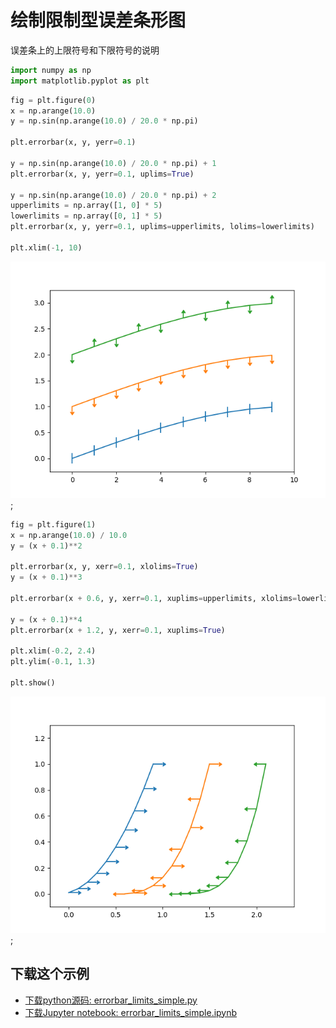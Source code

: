 # 绘制限制型误差条形图

误差条上的上限符号和下限符号的说明

```python
import numpy as np
import matplotlib.pyplot as plt
```

```python
fig = plt.figure(0)
x = np.arange(10.0)
y = np.sin(np.arange(10.0) / 20.0 * np.pi)

plt.errorbar(x, y, yerr=0.1)

y = np.sin(np.arange(10.0) / 20.0 * np.pi) + 1
plt.errorbar(x, y, yerr=0.1, uplims=True)

y = np.sin(np.arange(10.0) / 20.0 * np.pi) + 2
upperlimits = np.array([1, 0] * 5)
lowerlimits = np.array([0, 1] * 5)
plt.errorbar(x, y, yerr=0.1, uplims=upperlimits, lolims=lowerlimits)

plt.xlim(-1, 10)
```

![限制型误差条形图示](/static/images/gallery/sphx_glr_errorbar_limits_simple_000.png);

```python
fig = plt.figure(1)
x = np.arange(10.0) / 10.0
y = (x + 0.1)**2

plt.errorbar(x, y, xerr=0.1, xlolims=True)
y = (x + 0.1)**3

plt.errorbar(x + 0.6, y, xerr=0.1, xuplims=upperlimits, xlolims=lowerlimits)

y = (x + 0.1)**4
plt.errorbar(x + 1.2, y, xerr=0.1, xuplims=True)

plt.xlim(-0.2, 2.4)
plt.ylim(-0.1, 1.3)

plt.show()
```

![限制型误差条形图示2](/static/images/gallery/sphx_glr_errorbar_limits_simple_002.png);

## 下载这个示例

- [下载python源码: errorbar_limits_simple.py](https://matplotlib.org/_downloads/errorbar_limits_simple.py)
- [下载Jupyter notebook: errorbar_limits_simple.ipynb](https://matplotlib.org/_downloads/errorbar_limits_simple.ipynb)